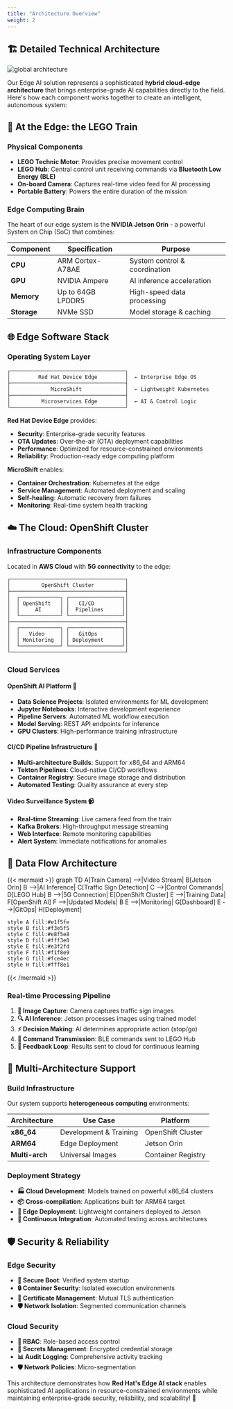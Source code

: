 ```yaml
---
title: "Architecture Overview"
weight: 2
---
```


## 🏗️ Detailed Technical Architecture

![global architecture](/images/architecture-global.png)

Our Edge AI solution represents a sophisticated **hybrid cloud-edge architecture** that brings enterprise-grade AI capabilities directly to the field. Here's how each component works together to create an intelligent, autonomous system:

## 🚂 At the Edge: the LEGO Train

### Physical Components
- **LEGO Technic Motor**: Provides precise movement control
- **LEGO Hub**: Central control unit receiving commands via **Bluetooth Low Energy (BLE)**
- **On-board Camera**: Captures real-time video feed for AI processing
- **Portable Battery**: Powers the entire duration of the mission

### Edge Computing Brain
The heart of our edge system is the **NVIDIA Jetson Orin** - a powerful System on Chip (SoC) that combines:

| Component | Specification | Purpose |
|-----------|---------------|---------|
| **CPU** | ARM Cortex-A78AE | System control & coordination |
| **GPU** | NVIDIA Ampere | AI inference acceleration |
| **Memory** | Up to 64GB LPDDR5 | High-speed data processing |
| **Storage** | NVMe SSD | Model storage & caching |

## 🌐 Edge Software Stack

### Operating System Layer
```
┌─────────────────────────────────────┐
│         Red Hat Device Edge         │  ← Enterprise Edge OS
├─────────────────────────────────────┤
│             MicroShift              │  ← Lightweight Kubernetes
├─────────────────────────────────────┤
│          Microservices Edge         │  ← AI & Control Logic
└─────────────────────────────────────┘
```

**Red Hat Device Edge** provides:
- **Security**: Enterprise-grade security features
- **OTA Updates**: Over-the-air (OTA) deployment capabilities
- **Performance**: Optimized for resource-constrained environments
- **Reliability**: Production-ready edge computing platform

**MicroShift** enables:
- **Container Orchestration**: Kubernetes at the edge
- **Service Management**: Automated deployment and scaling
- **Self-healing**: Automatic recovery from failures
- **Monitoring**: Real-time system health tracking

## ☁️ The Cloud: OpenShift Cluster

### Infrastructure Components
Located in **AWS Cloud** with **5G connectivity** to the edge:

```
┌─────────────────────────────────────┐
│          OpenShift Cluster          │
├─────────────────────────────────────┤
│  ┌─────────────┐ ┌─────────────────┐│
│  │ OpenShift   │ │   CI/CD         ││
│  │     AI      │ │  Pipelines      ││
│  └─────────────┘ └─────────────────┘│
├─────────────────────────────────────┤
│  ┌─────────────┐ ┌─────────────────┐│
│  │   Video     │ │   GitOps        ││
│  │ Monitoring  │ │ Deployment      ││
│  └─────────────┘ └─────────────────┘│
└─────────────────────────────────────┘
```

### Cloud Services

#### OpenShift AI Platform 🤖
- **Data Science Projects**: Isolated environments for ML development
- **Jupyter Notebooks**: Interactive development experience
- **Pipeline Servers**: Automated ML workflow execution
- **Model Serving**: REST API endpoints for inference
- **GPU Clusters**: High-performance training infrastructure

#### CI/CD Pipeline Infrastructure 🔄
- **Multi-architecture Builds**: Support for x86_64 and ARM64
- **Tekton Pipelines**: Cloud-native CI/CD workflows
- **Container Registry**: Secure image storage and distribution
- **Automated Testing**: Quality assurance at every step

#### Video Surveillance System 📹
- **Real-time Streaming**: Live camera feed from the train
- **Kafka Brokers**: High-throughput message streaming
- **Web Interface**: Remote monitoring capabilities
- **Alert System**: Immediate notifications for anomalies

## 🔄 Data Flow Architecture

{{< mermaid >}}
graph TD
    A[Train Camera] -->|Video Stream| B[Jetson Orin]
    B -->|AI Inference| C[Traffic Sign Detection]
    C -->|Control Commands| D[LEGO Hub]
    B -->|5G Connection| E[OpenShift Cluster]
    E -->|Training Data| F[OpenShift AI]
    F -->|Updated Models| B
    E -->|Monitoring| G[Dashboard]
    E -->|GitOps| H[Deployment]
    
    style A fill:#e1f5fe
    style B fill:#f3e5f5
    style C fill:#e8f5e8
    style D fill:#fff3e0
    style E fill:#e3f2fd
    style F fill:#f1f8e9
    style G fill:#fce4ec
    style H fill:#fff8e1
{{< /mermaid >}}

### Real-time Processing Pipeline
1. **📸 Image Capture**: Camera captures traffic sign images
2. **🔍 AI Inference**: Jetson processes images using trained model
3. **⚡ Decision Making**: AI determines appropriate action (stop/go)
4. **📡 Command Transmission**: BLE commands sent to LEGO Hub
5. **🔄 Feedback Loop**: Results sent to cloud for continuous learning

## 🏢 Multi-Architecture Support

### Build Infrastructure
Our system supports **heterogeneous computing** environments:

| Architecture | Use Case | Platform |
|-------------|----------|----------|
| **x86_64** | Development & Training | OpenShift Cluster |
| **ARM64** | Edge Deployment | Jetson Orin |
| **Multi-arch** | Universal Images | Container Registry |

### Deployment Strategy
- **🏭 Cloud Development**: Models trained on powerful x86_64 clusters
- **📦 Cross-compilation**: Applications built for ARM64 target
- **🚀 Edge Deployment**: Lightweight containers deployed to Jetson
- **🔄 Continuous Integration**: Automated testing across architectures

## 🛡️ Security & Reliability

### Edge Security
- **🔐 Secure Boot**: Verified system startup
- **🔒 Container Security**: Isolated execution environments
- **📜 Certificate Management**: Mutual TLS authentication
- **🛡️ Network Isolation**: Segmented communication channels

### Cloud Security
- **🔑 RBAC**: Role-based access control
- **🔐 Secrets Management**: Encrypted credential storage
- **📊 Audit Logging**: Comprehensive activity tracking
- **🛡️ Network Policies**: Micro-segmentation

This architecture demonstrates how **Red Hat's Edge AI stack** enables sophisticated AI applications in resource-constrained environments while maintaining enterprise-grade security, reliability, and scalability! 🚀
